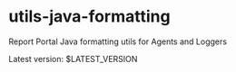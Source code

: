 # utils-java-formatting
Report Portal Java formatting utils for Agents and Loggers

Latest version: $LATEST_VERSION
